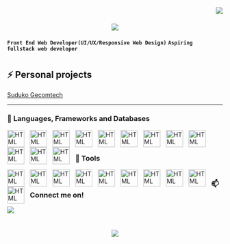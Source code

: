 <img align="right" src="https://visitor-badge.laobi.icu/badge?page_id=g-r-i-a-n.g-r-i-a-n"/>

<h1 align="center">
   <img src="https://readme-typing-svg.herokuapp.com/?font=Righteous&size=35&center=true&vCenter=true&width=500&height=70&duration=4000&lines=Hi+There!+👋;+I'm+Grian+Gajila!;" />
</h1>

**`Front End Web Developer(UI/UX/Responsive Web Design)`**
**`Aspiring fullstack web developer`**

#

## ⚡ Personal projects

<P align="left">
   <a decoration="none" href="https://sudoku-game.pages.dev">
      Suduko
   </a>
   <a href="https://cpedevgame.pages.dev">
   Gecomtech
   </a>
</P>

---

### 🧰 Languages, Frameworks and Databases

<img align="left" alt="HTML" width="40px" style="padding-right:10px;" src="https://skillicons.dev/icons?i=html" />
<img align="left" alt="HTML" width="40px" style="padding-right:10px;" src="https://skillicons.dev/icons?i=css" />
<img align="left" alt="HTML" width="40px" style="padding-right:10px;" src="https://skillicons.dev/icons?i=js" />
<img align="left" alt="HTML" width="40px" style="padding-right:10px;" src="https://skillicons.dev/icons?i=bootstrap" />
<img align="left" alt="HTML" width="40px" style="padding-right:10px;" src="https://skillicons.dev/icons?i=react" />
<img align="left" alt="HTML" width="40px" style="padding-right:10px;" src="https://skillicons.dev/icons?i=nodejs" />
<img align="left" alt="HTML" width="40px" style="padding-right:10px;" src="https://skillicons.dev/icons?i=nextjs" />
<img align="left" alt="HTML" width="40px" style="padding-right:10px;" src="https://skillicons.dev/icons?i=tailwind" />
<img align="left" alt="HTML" width="40px" style="padding-right:10px;" src="https://skillicons.dev/icons?i=sass" />
<img align="left" alt="HTML" width="40px" style="padding-right:10px;" src="https://skillicons.dev/icons?i=cs" />
<img align="left" alt="HTML" width="40px" style="padding-right:10px;" src="https://skillicons.dev/icons?i=dotnet" />
<img align="left" alt="HTML" width="40px" style="padding-right:10px;" src="https://skillicons.dev/icons?i=mongodb" />
<br/>

#

### 🧰 Tools

<img align="left" alt="HTML" width="40px" style="padding-right:10px;" src="https://skillicons.dev/icons?i=git" />
<img align="left" alt="HTML" width="40px" style="padding-right:10px;" src="https://skillicons.dev/icons?i=github" />
<img align="left" alt="HTML" width="40px" style="padding-right:10px;" src="https://skillicons.dev/icons?i=linux" />
<img align="left" alt="HTML" width="40px" style="padding-right:10px;" src="https://skillicons.dev/icons?i=docker" />
<img align="left" alt="HTML" width="40px" style="padding-right:10px;" src="https://skillicons.dev/icons?i=postman" />
<img align="left" alt="HTML" width="40px" style="padding-right:10px;" src="https://skillicons.dev/icons?i=vite" />
<img align="left" alt="HTML" width="40px" style="padding-right:10px;" src="https://skillicons.dev/icons?i=wasm" />
<img align="left" alt="HTML" width="40px" style="padding-right:10px;" src="https://skillicons.dev/icons?i=powershell" />
<img align="left" alt="HTML" width="40px" style="padding-right:10px;" src="https://skillicons.dev/icons?i=ps" />
<img align="left" alt="HTML" width="40px" style="padding-right:10px;" src="https://skillicons.dev/icons?i=vscode" />

#

### 📫 Connect me on!

<div>
<a href="https://linkedin.com/in/pedro-sales-muniz" target="_blank">
    <img src="https://img.shields.io/badge/LinkedIn-0077B5?style=for-the-badge&logo=linkedin&logoColor=white" target="_blank" />
</a>
</div>

#

<h3 align="center">
   <img src="https://readme-typing-svg.herokuapp.com/?font=Righteous&size=35&center=true&vCenter=true&width=500&height=70&duration=4000&lines=Alright!+✌️;+Thankyou+for+visiting!;" />
</h3>
